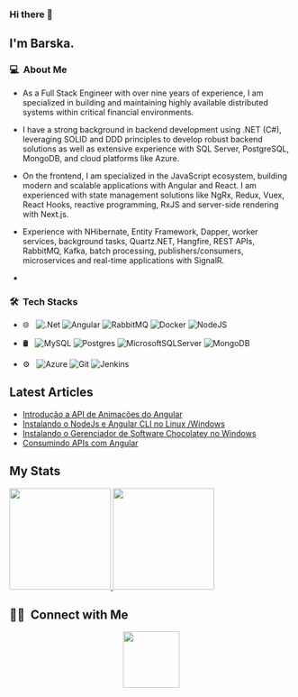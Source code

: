 ### Hi there 👋

## I'm Barska.

### 💻 &nbsp;About Me 

- As a Full Stack Engineer with over nine years of experience, I am specialized in building and maintaining highly available distributed systems within critical financial environments.

- I have a strong background in backend development using .NET (C#), leveraging SOLID and DDD principles to develop robust backend solutions as well as extensive experience with SQL Server, PostgreSQL, MongoDB, and cloud platforms like Azure.

- On the frontend, I am specialized in the JavaScript ecosystem, building modern and scalable applications with Angular and React. I am experienced with state management solutions like NgRx, Redux, Vuex, React Hooks, reactive programming, RxJS and server-side rendering with Next.js.

- Experience with NHibernate, Entity Framework, Dapper, worker services, background tasks, Quartz.NET, Hangfire, REST APIs, RabbitMQ, Kafka, batch processing, publishers/consumers, microservices and real-time applications with SignalR.
- 
### 🛠 &nbsp;Tech Stacks

- 🌐 &nbsp;
  ![.Net](https://img.shields.io/badge/.NET-5C2D91?style=for-the-badge&logo=.net&logoColor=white)
  ![Angular](https://img.shields.io/badge/angular-%23DD0031.svg?style=for-the-badge&logo=angular&logoColor=white)
  ![RabbitMQ](https://img.shields.io/badge/Rabbitmq-FF6600?style=for-the-badge&logo=rabbitmq&logoColor=white)
  ![Docker](https://img.shields.io/badge/docker-%230db7ed.svg?style=for-the-badge&logo=docker&logoColor=white)
  ![NodeJS](https://img.shields.io/badge/node.js-6DA55F?style=for-the-badge&logo=node.js&logoColor=white)
  
- 🛢 &nbsp;
  ![MySQL](https://img.shields.io/badge/mysql-4479A1.svg?style=for-the-badge&logo=mysql&logoColor=white)
  ![Postgres](https://img.shields.io/badge/postgres-%23316192.svg?style=for-the-badge&logo=postgresql&logoColor=white)
  ![MicrosoftSQLServer](https://img.shields.io/badge/Microsoft%20SQL%20Server-CC2927?style=for-the-badge&logo=microsoft%20sql%20server&logoColor=white)
  ![MongoDB](https://img.shields.io/badge/MongoDB-%234ea94b.svg?style=for-the-badge&logo=mongodb&logoColor=white)
  
- ⚙️ &nbsp;
  ![Azure](https://img.shields.io/badge/azure-%230072C6.svg?style=for-the-badge&logo=microsoftazure&logoColor=white)
  ![Git](https://img.shields.io/badge/git-%23F05033.svg?style=for-the-badge&logo=git&logoColor=white)
  ![Jenkins](https://img.shields.io/badge/jenkins-%232C5263.svg?style=for-the-badge&logo=jenkins&logoColor=white)
  

## Latest Articles
<!-- BLOG-POST-LIST:START -->
- [Introdução a API de Animações do Angular](https://medium.com/@gustavo.barska/introdu%C3%A7%C3%A3o-a-api-de-anima%C3%A7%C3%B5es-do-angular-d1f0fa6ed3f3)
- [Instalando o NodeJs e Angular CLI no Linux /Windows](https://medium.com/@gustavo.barska/instalando-o-nodejs-e-angular-cli-no-linux-windows-ec74c939c4f7)
- [Instalando o Gerenciador de Software Chocolatey no Windows](https://medium.com/@gustavo.barska/instalando-o-gerenciador-de-software-chocolatey-no-windows-d96efa6008c2)
- [Consumindo APIs com Angular](https://medium.com/nerdzao/consumindo-apis-com-angular-c027fb19c664)
<!-- BLOG-POST-LIST:END -->

## My Stats
<p>
<a href="https://github.com/AVS1508">
  <img height="180em" src="https://github-readme-stats.vercel.app/api?username=gbarska&show_icons=true&theme=radical" />
  <img height="180em" src="https://github-readme-stats-eight-theta.vercel.app/api/top-langs/?username=gbarska&theme=radical&layout=compact&exclude_lang=java+r" />
</a>
</p>


##  🤝🏻 &nbsp;Connect with Me

<p align="center">
<a href="https://www.linkedin.com/in/gustavo-barska">
  <img src="https://res.cloudinary.com/dunaqrzuv/image/upload/v1727364123/lbe3pzkf0ulwnxrpacmg.png" width="100" height="100"/>
</a>
<!--
**cdthomp1/cdthomp1** is a ✨ _special_ ✨ repository because its `README.md` (this file) appears on your GitHub profile.

